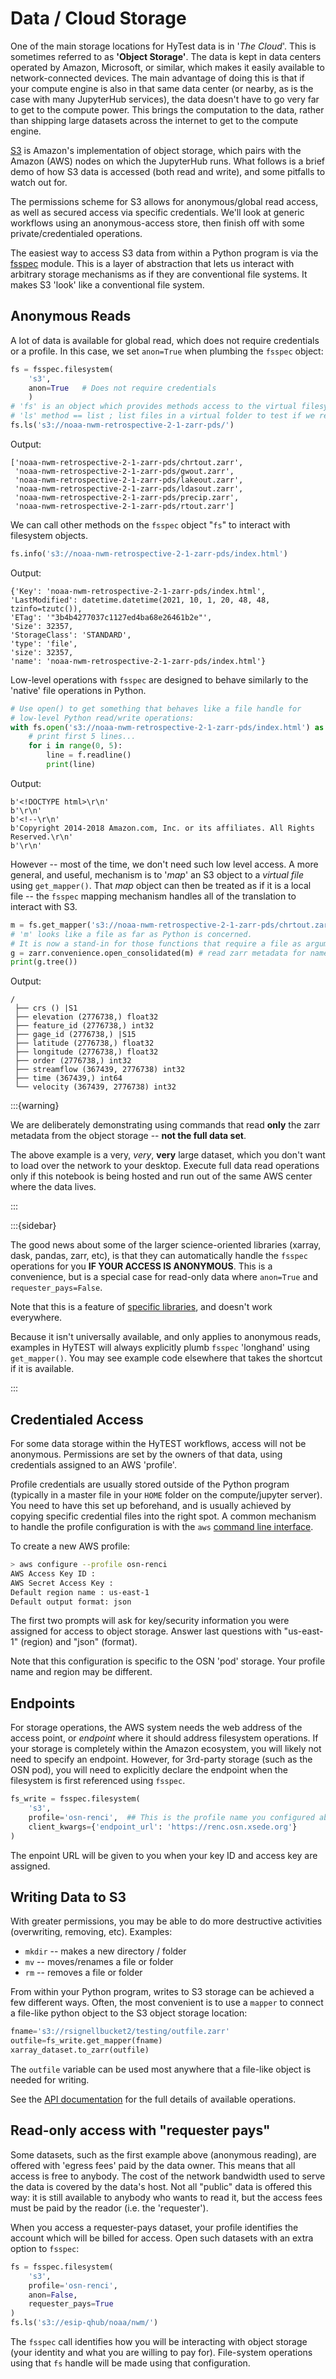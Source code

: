 # Data / Cloud Storage

One of the main storage locations for HyTest data is in '_The Cloud_'. This is sometimes referred to as **'Object Storage'**.
The data is kept in data centers operated by Amazon, Microsoft, or similar, which makes it easily available to network-connected devices.
The main advantage of doing this is that if your compute engine is also in that same data center (or nearby, as is the case with many JupyterHub services),
the data doesn't have to go very far to get to the compute power.
This brings the computation to the data, rather than shipping large datasets across the internet to get to the compute engine.

[S3](https://aws.amazon.com/s3/) is Amazon's implementation of object storage, which pairs with the Amazon (AWS) nodes on which the JupyterHub runs.
What follows is a brief demo of how S3 data is accessed (both read and write), and some pitfalls to watch out for.

The permissions scheme for S3 allows for anonymous/global read access, as well as secured access via specific credentials.
We'll look at generic workflows using an anonymous-access store, then finish off with some private/credentialed operations.

The easiest way to access S3 data from within a Python program is via the
[fsspec](https://filesystem-spec.readthedocs.io/en/latest/) module.
This is a layer of abstraction that lets us interact with arbitrary storage mechanisms as if
they are conventional file systems. It makes S3 'look' like a conventional file system.

## Anonymous Reads

A lot of data is available for global read, which does not require credentials or a profile.
In this case, we set `anon=True` when plumbing the `fsspec` object:

```python
fs = fsspec.filesystem(
    's3',
    anon=True   # Does not require credentials
    )
# 'fs' is an object which provides methods access to the virtual filesystem
# 'ls' method == list ; list files in a virtual folder to test if we really have access
fs.ls('s3://noaa-nwm-retrospective-2-1-zarr-pds/')
```

Output:

```text
['noaa-nwm-retrospective-2-1-zarr-pds/chrtout.zarr',
 'noaa-nwm-retrospective-2-1-zarr-pds/gwout.zarr',
 'noaa-nwm-retrospective-2-1-zarr-pds/lakeout.zarr',
 'noaa-nwm-retrospective-2-1-zarr-pds/ldasout.zarr',
 'noaa-nwm-retrospective-2-1-zarr-pds/precip.zarr',
 'noaa-nwm-retrospective-2-1-zarr-pds/rtout.zarr']
```

We can call other methods on the `fsspec` object "`fs`" to interact with filesystem objects.

```python
fs.info('s3://noaa-nwm-retrospective-2-1-zarr-pds/index.html')
```

Output:

```text
{'Key': 'noaa-nwm-retrospective-2-1-zarr-pds/index.html',
'LastModified': datetime.datetime(2021, 10, 1, 20, 48, 48, tzinfo=tzutc()),
'ETag': '"3b4b4277037c1127ed4ba68e26461b2e"',
'Size': 32357,
'StorageClass': 'STANDARD',
'type': 'file',
'size': 32357,
'name': 'noaa-nwm-retrospective-2-1-zarr-pds/index.html'}
```

Low-level operations with `fsspec` are designed to behave similarly to the 'native' file operations in Python.

```python
# Use open() to get something that behaves like a file handle for
# low-level Python read/write operations:
with fs.open('s3://noaa-nwm-retrospective-2-1-zarr-pds/index.html') as f:
    # print first 5 lines...
    for i in range(0, 5):
        line = f.readline()
        print(line)
```

Output:

```text
b'<!DOCTYPE html>\r\n'
b'\r\n'
b'<!--\r\n'
b'Copyright 2014-2018 Amazon.com, Inc. or its affiliates. All Rights Reserved.\r\n'
b'\r\n'
```

However -- most of the time, we don't need such low level access.
A more general, and useful, mechanism is to '_map_' an S3 object to a _virtual file_ using `get_mapper()`.
That _map_ object can then be treated as if it is a local file -- the `fsspec` mapping mechanism handles
all of the translation to interact with S3.

```python
m = fs.get_mapper('s3://noaa-nwm-retrospective-2-1-zarr-pds/chrtout.zarr')
# 'm' looks like a file as far as Python is concerned.
# It is now a stand-in for those functions that require a file as argument.
g = zarr.convenience.open_consolidated(m) # read zarr metadata for named file.
print(g.tree())
```

Output:

```text
/
 ├── crs () |S1
 ├── elevation (2776738,) float32
 ├── feature_id (2776738,) int32
 ├── gage_id (2776738,) |S15
 ├── latitude (2776738,) float32
 ├── longitude (2776738,) float32
 ├── order (2776738,) int32
 ├── streamflow (367439, 2776738) int32
 ├── time (367439,) int64
 └── velocity (367439, 2776738) int32
```

:::{warning}

We are deliberately demonstrating using commands that read **only** the zarr metadata from the
object storage -- **not the full data set**.

The above example is a very, _very_, **very** large dataset, which you don't want to load over the network to your desktop.
Execute full data read operations only if this notebook is being hosted and run out of the same AWS center where the data lives.

:::

:::{sidebar}

The good news about some of the larger science-oriented libraries (xarray, dask, pandas, zarr, etc), is that
they can automatically handle the `fsspec` operations for you **IF YOUR ACCESS IS ANONYMOUS**.
This is a convenience, but is a special case for read-only data where `anon=True` and `requester_pays=False`.

Note that this is a feature of
[specific libraries](https://filesystem-spec.readthedocs.io/en/latest/#who-uses-fsspec),
and doesn't work everywhere.

Because it isn't universally available, and only applies to anonymous reads, examples in HyTEST will
always explicitly plumb `fsspec` 'longhand' using `get_mapper()`. You may see example code elsewhere
that takes the shortcut if it is available.

:::


## Credentialed Access

For some data storage within the HyTEST workflows, access will not be anonymous.
Permissions are set by the owners of that data, using credentials assigned to an AWS 'profile'.

Profile credentials are usually stored outside of the Python program (typically in a master file in
your `HOME` folder on the compute/jupyter server).
You need to have this set up beforehand, and is usually achieved by copying specific credential files into the right spot.
A common mechanism to handle the profile configuration is with the `aws`
[command line interface](https://awscli.amazonaws.com/v2/documentation/api/latest/reference/configure/index.html).

To create a new AWS profile:

```sh
> aws configure --profile osn-renci
AWS Access Key ID :
AWS Secret Access Key :
Default region name : us-east-1
Default output format: json
```

The first two prompts will ask for key/security information you were assigned for access to object storage.
Answer last questions with "us-east-1" (region) and "json" (format).

Note that this configuration is specific to the OSN 'pod' storage.
Your profile name and region may be different.

## Endpoints

For storage operations, the AWS system needs the web address of the access point, or _endpoint_
where it should address filesystem operations. If your storage is completely within the Amazon
ecosystem, you will likely not need to specify an endpoint.
However, for 3rd-party storage (such as the OSN pod), you will need to explicitly declare the
endpoint when the filesystem is first referenced using `fsspec`.

```python
fs_write = fsspec.filesystem(
    's3',
    profile='osn-renci',  ## This is the profile name you configured above.
    client_kwargs={'endpoint_url': 'https://renc.osn.xsede.org'}
)
```

The enpoint URL will be given to you when your key ID and access key are assigned.

## Writing Data to S3

With greater permissions, you may be able to do more destructive activities (overwriting, removing, etc).
Examples:

* `mkdir` -- makes a new directory / folder
* `mv` -- moves/renames a file or folder
* `rm` -- removes a file or folder

From within your Python program, writes to S3 storage can be achieved a few different ways.
Often, the most convenient is to use a `mapper` to connect a file-like python object to
the S3 object storage location:

```python
fname='s3://rsignellbucket2/testing/outfile.zarr'
outfile=fs_write.get_mapper(fname)
xarray_dataset.to_zarr(outfile)
```

The `outfile` variable can be used most anywhere that a file-like object is needed for
writing.

See the [API documentation](https://filesystem-spec.readthedocs.io/en/latest/api.html)
for the full details of available operations.

## Read-only access with "requester pays"

Some datasets, such as the first example above (anonymous reading), are offered with 'egress fees' paid by the data owner.
This means that all access is free to anybody.
The cost of the network bandwidth used to serve the data is covered by the data's host.
Not all "public" data is offered this way: it is still available to anybody who wants to read it, but
the access fees must be paid by the reador (i.e. the 'requester').

When you access a requester-pays dataset, your profile identifies the account which will be
billed for access.  Open such datasets with an extra option to `fsspec`:

```python
fs = fsspec.filesystem(
    's3',
    profile='osn-renci',
    anon=False,
    requester_pays=True
)
fs.ls('s3://esip-qhub/noaa/nwm/')
```

The `fsspec` call identifies how you will be interacting with object storage (your identity and what
you are willing to pay for).  File-system operations using that `fs` handle will be made using that
configuration.
